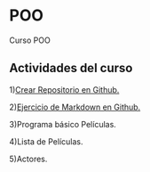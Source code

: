 # POO
 Curso  POO

## Actividades  del curso 

 1)[Crear Repositorio en Github.](https://github.com/FelixELM/POO)  

 2)[Ejercicio de Markdown en Github.]() 

 3)Programa básico Películas.

 4)Lista de Películas.

 5)Actores.

